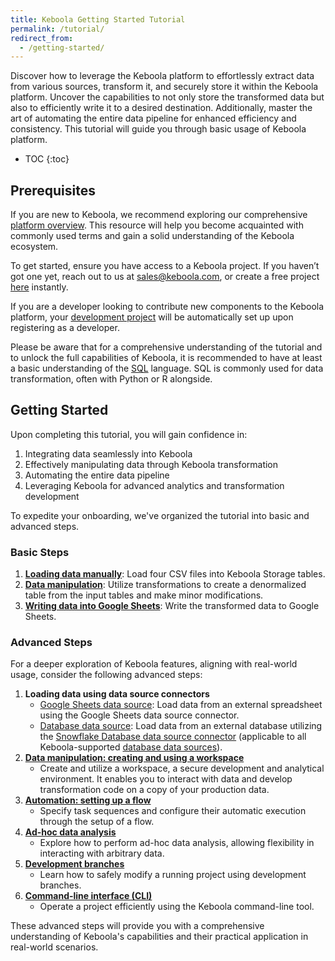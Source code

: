 ```yaml
---
title: Keboola Getting Started Tutorial
permalink: /tutorial/
redirect_from:
  - /getting-started/
---
```


Discover how to leverage the Keboola platform to effortlessly extract data from various sources,  transform it, and securely store it within the Keboola platform. 
Uncover the capabilities to not only store the transformed data but also to efficiently write it to a desired destination. Additionally, master the art of 
automating the entire data pipeline for enhanced efficiency and consistency. This tutorial will guide you through basic usage of Keboola platform.

* TOC
{:toc}

## Prerequisites 

If you are new to Keboola, we recommend exploring our comprehensive [platform overview](/overview/). 
This resource will help you become acquainted with commonly used terms and gain a solid understanding of the Keboola ecosystem.

To get started, ensure you have access to a Keboola project. If you haven’t got one yet, reach out to us at [sales@keboola.com](sales@keboola.com), 
or create a free project [here](https://connection.north-europe.azure.keboola.com/wizard) instantly.

If you are a developer looking to contribute new components to the Keboola platform, your [development project](https://developers.keboola.com/#development-project) 
will be automatically set up upon registering as a developer. 

Please be aware that for a comprehensive understanding of the tutorial and to unlock the full capabilities of Keboola, it is recommended to have at least a basic understanding of the [SQL](https://en.wikipedia.org/wiki/SQL) language. SQL is commonly used for data transformation, often with Python or R alongside.

## Getting Started
Upon completing this tutorial, you will gain confidence in:
1. Integrating data seamlessly into Keboola
2. Effectively manipulating data through Keboola transformation
3. Automating the entire data pipeline
4. Leveraging Keboola for advanced analytics and transformation development

To expedite your onboarding, we've organized the tutorial into basic and advanced steps.

### Basic Steps
1. [**Loading data manually**](/tutorial/load/): Load four CSV files into Keboola Storage tables.
2. [**Data manipulation**](/tutorial/manipulate/): Utilize transformations to create a denormalized table from the input tables and make minor modifications.
3. [**Writing data into Google Sheets**](/tutorial/write/): Write the transformed data to Google Sheets.

### Advanced Steps
For a deeper exploration of Keboola features, aligning with real-world usage, consider the following advanced steps:
1. **Loading data using data source connectors**
   - [Google Sheets data source](/tutorial/load/googlesheets/): Load data from an external spreadsheet using the Google Sheets data source connector.
   - [Database data source](/tutorial/load/database/): Load data from an external database utilizing the [Snowflake Database data source connector](/tutorial/load/database/) (applicable to all Keboola-supported [database data sources](/components/extractors/database/)).
2. [**Data manipulation: creating and using a workspace**](/tutorial/manipulate/workspace/)
   - Create and utilize a workspace, a secure development and analytical environment. It enables you to interact with data and develop transformation code on a copy of your production data.
3. [**Automation: setting up a flow**](/tutorial/automate/)
   - Specify task sequences and configure their automatic execution through the setup of a flow.
4. [**Ad-hoc data analysis**](/tutorial/ad-hoc/)
   - Explore how to perform ad-hoc data analysis, allowing flexibility in interacting with arbitrary data.
5. [**Development branches**](/tutorial/branches/)
   - Learn how to safely modify a running project using development branches.
6. [**Command-line interface (CLI)**](https://developers.keboola.com/cli/)
   - Operate a project efficiently using the Keboola command-line tool.

These advanced steps will provide you with a comprehensive understanding of Keboola's capabilities and their practical application in real-world scenarios.
